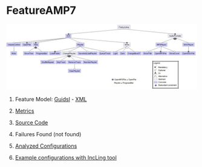 # FeatureAMP7

![image](https://raw.githubusercontent.com/fischerJF/challenge/master/featureModel/FeatureAMP7.JPG)

1. Feature Model: [Guidsl](https://github.com/fischerJF/challenge/blob/master/workspace_IncLing/FeatureAMP7/modified-model.m) - [XML](https://github.com/fischerJF/challenge/blob/master/workspace_IncLing/FeatureAMP7/model.xml)

2. [Metrics](https://github.com/fischerJF/challenge/blob/master/metrics/FeatureAMP7.csv)
 
3. [Source Code](https://github.com/fischerJF/challenge/tree/master/workspace_IncLing/FeatureAMP7)

4. Failures Found (not found)

5. [Analyzed Configurations](https://github.com/fischerJF/challenge/tree/master/workspace_IncLing/Tools/All_valid_conf/FeatureAMP7/products)

6. [Example configurations with IncLing tool](https://github.com/fischerJF/challenge/tree/master/workspace_IncLing/Tools/IncLing/FeatureAMP7/products)